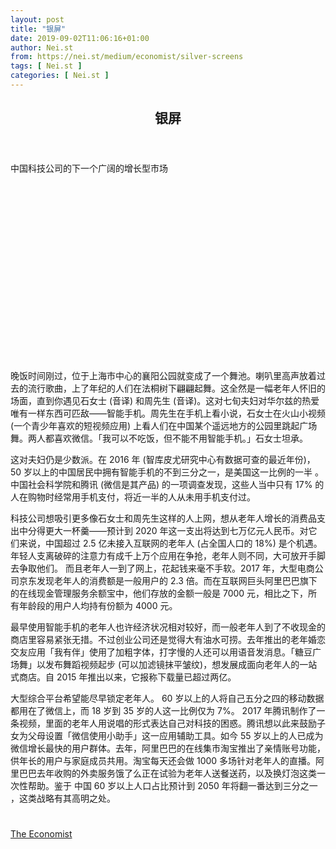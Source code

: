 ```yaml
---
layout: post
title: "银屏"
date: 2019-09-02T11:06:16+01:00
author: Nei.st
from: https://nei.st/medium/economist/silver-screens
tags: [ Nei.st ]
categories: [ Nei.st ]
---
```


<article class="post-4369 post type-post status-publish format-standard hentry category-economist" id="post-4369">
 <header class="page-header medium Archives">
  <div class="page-header__image">
  </div>
  <div class="page-header__content">
   <h1 class="page-title text-align-center">
    银屏
   </h1>
  </div>
 </header>
 <div class="entry-content aesop-entry-content" id="post-4369-content">
  <link as="font" crossorigin="anonymous" href="//cdn.jsdelivr.net/gh/0nd1jyU39XQ/_/glyph/font-face/0uIzqoZjSuJfvSBnvgXTcApMtcVhMcpr.woff" rel="preload" type="font/woff"/>
  <link as="font" crossorigin="anonymous" href="//cdn.jsdelivr.net/gh/0nd1jyU39XQ/_/glyph/font-face/1sTnSLZWDKucPX6SAk.woff" rel="preload" type="font/woff"/>
  <p class="blog-post__description">
   中国科技公司的下一个广阔的增长型市场
  </p>
  <span id="more-4369">
  </span>
  <div class="navigation__primary-inner">
   <a class="economist__link-logo" href="//nei.st/medium/economist">
   </a>
  </div>
  <div class="container img component-image">
   <div class="aspectRatioPlaceholder" style="padding-bottom:56.25%;height: 0;">
    <div class="progressiveMedia" data-height="720" data-width="1280">
     <img alt="" class="progressiveMedia-image" data-src="https://cdn.jsdelivr.net/gh/0nd1jyU39XQ/_/img/1/e52bf525ly1g6l40wnzbvj20zk0k0ag7.jpg" src="https://cdn.jsdelivr.net/gh/0nd1jyU39XQ/_/img/1/e52bf525ly1g6l40wnzbvj20zk0k0ag7.jpg"/>
    </div>
   </div>
  </div>
  <p>
   晚饭时间刚过，位于上海市中心的襄阳公园就变成了一个舞池。喇叭里高声放着过去的流行歌曲，上了年纪的人们在法桐树下翩翩起舞。这全然是一幅老年人怀旧的场面，直到你遇见石女士 (音译) 和周先生 (音译)。这对七旬夫妇对华尔兹的热爱唯有一样东西可匹敌——智能手机。周先生在手机上看小说，石女士在火山小视频 (一个青少年喜欢的短视频应用) 上看人们在中国某个遥远地方的公园里跳起广场舞。两人都喜欢微信。「我可以不吃饭，但不能不用智能手机。」石女士坦承。
  </p>
  <p>
   这对夫妇仍是少数派。在 2016 年 (智库皮尤研究中心有数据可查的最近年份)，
   <span class="markup--p">
    50 岁以上的中国居民中拥有智能手机的不到三分之一，是美国这一比例的一半
   </span>
   。中国社会科学院和腾讯 (微信是其产品) 的一项调查发现，这些人当中只有 17% 的人在购物时经常用手机支付，将近一半的人从未用手机支付过。
  </p>
  <p>
   科技公司想吸引更多像石女士和周先生这样的人上网，想从老年人增长的消费品支出中分得更大一杯羹——预计到 2020 年这一支出将达到七万亿元人民币。对它们来说，中国超过 2.5 亿未接入互联网的老年人 (占全国人口的 18%) 是个机遇。年轻人支离破碎的注意力有成千上万个应用在争抢，老年人则不同，大可放开手脚去争取他们。
   <span class="markup--p">
    而且老年人一到了网上，花起钱来毫不手软。2017 年，大型电商公司京东发现老年人的消费额是一般用户的 2.3 倍。而在互联网巨头阿里巴巴旗下的在线现金管理服务余额宝中，他们存放的金额一般是 7000 元，相比之下，所有年龄段的用户人均持有份额为 4000 元。
   </span>
  </p>
  <p>
   最早使用智能手机的老年人也许经济状况相对较好，而一般老年人到了不收现金的商店里容易紧张无措。不过创业公司还是觉得大有油水可捞。去年推出的老年婚恋交友应用「我有伴」使用了加粗字体，打字慢的人还可以用语音发消息。「糖豆广场舞」以发布舞蹈视频起步 (可以加滤镜抹平皱纹)，想发展成面向老年人的一站式商店。自 2015 年推出以来，它报称下载量已超过两亿。
  </p>
  <p>
   大型综合平台希望能尽早锁定老年人。
   <span class="markup--p">
    60 岁以上的人将自己五分之四的移动数据都用在了微信上，而 18 岁到 35 岁的人这一比例仅为 7%。
   </span>
   2017 年腾讯制作了一条视频，里面的老年人用说唱的形式表达自己对科技的困惑。腾讯想以此来鼓励子女为父母设置「微信使用小助手」这一应用辅助工具。如今 55 岁以上的人已成为微信增长最快的用户群体。去年，阿里巴巴的在线集市淘宝推出了亲情账号功能，供年长的用户与家庭成员共用。淘宝每天还会做 1000 多场针对老年人的直播。阿里巴巴去年收购的外卖服务饿了么正在试验为老年人送餐送药，以及换灯泡这类一次性帮助。鉴于
   <span class="markup--p">
    中国 60 岁以上人口占比预计到 2050 年将翻一番达到三分之一
   </span>
   ，这类战略有其高明之处。
  </p>
  <div class="code-block code-block-1" style="margin: 8px 0; clear: both;">
   <div class="container ads_KbHEVhh8Rw">
    <div class="card card--blog post-sidebar">
     <div class="card-body">
      <div class="logo_ngcontent-kty-0">
      </div>
      <div class="iframe-blocker U6XAMK63Vh00WqvF2BacIQ">
       <div class="background-h60B">
       </div>
       <div class="WumZiPCS4MeMw4pxQ">
       </div>
      </div>
     </div>
     <div class="card-footer">
      <div class="card-footer-wrapper" layout="row bottom-left">
      </div>
     </div>
    </div>
   </div>
  </div>
  <div class="container ag ah">
   <div class="fe n el">
    <a class="dt du bn bo bp bq br bs bt bu dv dw bx by dx dy" href="https://nei.st/medium/economist?source=https://www.economist.com/business/2019/08/10/the-elderly-are-the-next-big-growth-market-for-chinese-tech-firms">
     <div class="c ff fg ag ah fh el fi fj ce fk fl fm fn fo fp fq fr fs ft fu">
      <div class="bs em en eo ep eq fv ah fw fg ag bm eu fx q fy fz p ac">
      </div>
     </div>
    </a>
   </div>
  </div>
  <div class="code-block code-block-2" style="margin: 8px 0; clear: both;">
   <br/>
   <div class="container ads_KbHEVhh8Rw">
    <div class="card card--blog post-sidebar">
     <div class="card-body">
      <div class="logo_ngcontent-kty-0">
      </div>
      <div class="iframe-blocker U6XAMK63Vh00WqvF2BacIQ">
       <div class="background-h60B">
       </div>
       <div class="WumZiPCS4MeMw4pxQ">
       </div>
      </div>
     </div>
     <div class="card-footer">
      <div class="card-footer-wrapper" layout="row bottom-left">
      </div>
     </div>
    </div>
   </div>
  </div>
 </div>
 <footer class="entry-footer">
  <div class="categories icon-link">
   <a href="https://nei.st/category/medium/economist" rel="category tag">
    The Economist
   </a>
  </div>
 </footer>
</article>

